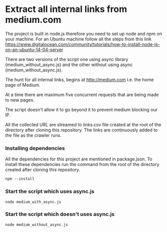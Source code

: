 # Extract all internal links from medium.com

  The project is built in node.js therefore you need to set up node and npm on your machine.
  For an Ubuntu machine follow all the steps from this link https://www.digitalocean.com/community/tutorials/how-to-install-node-js-on-an-ubuntu-14-04-server


  There are two versions of the script one using async library (medium_without_async.js) and the other without using async (medium_without_async.js).


  The hunt for all internal links, begins at http://medium.com i.e. the home page of Medium.


  At a time there are maximum five concurrent requests that are being made to new pages.


  The script doesn't allow it to go beyond it to prevent medium blocking our IP.


  All the collected URL are streamed to links.csv file created at the root of the directory after cloning this repository. The links are continuously added to the file as the crawler runs.

### Installing dependencies
  All the dependencies for this project are mentioned in package.json. To install these dependencies run the command from the root of the directory created after cloning this repository.

`npm --install`

### Start the script which uses async.js

`node medium_with_async.js`

### Start the script which doesn't uses async.js

`node medium_without_async.js`
